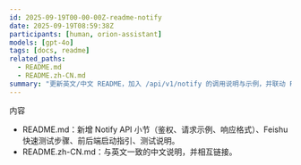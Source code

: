 ```yaml
---
id: 2025-09-19T00-00-00Z-readme-notify
date: 2025-09-19T08:59:38Z
participants: [human, orion-assistant]
models: [gpt-4o]
tags: [docs, readme]
related_paths:
  - README.md
  - README.zh-CN.md
summary: "更新英文/中文 README，加入 /api/v1/notify 的调用说明与示例，并联动 Feishu 快速联调流程。"
---
```


内容
- README.md：新增 Notify API 小节（鉴权、请求示例、响应格式）、Feishu 快速测试步骤、前后端启动指引、测试说明。
- README.zh-CN.md：与英文一致的中文说明，并相互链接。

